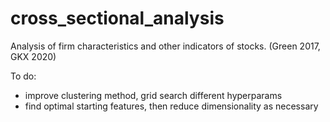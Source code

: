 # cross_sectional_analysis
Analysis of firm characteristics and other indicators of stocks. (Green 2017, GKX 2020)

To do: 

- improve clustering method, grid search different hyperparams
- find optimal starting features, then reduce dimensionality as necessary
